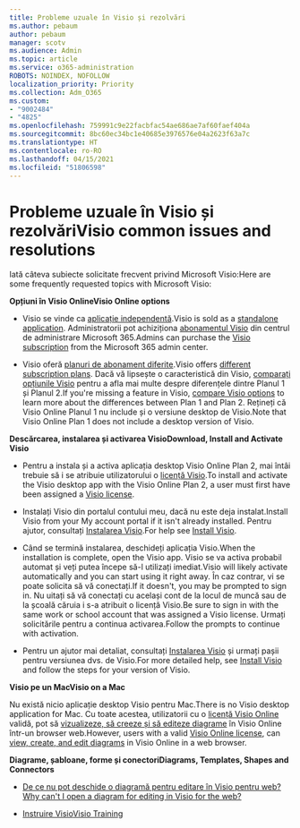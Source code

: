 ```yaml
---
title: Probleme uzuale în Visio și rezolvări
ms.author: pebaum
author: pebaum
manager: scotv
ms.audience: Admin
ms.topic: article
ms.service: o365-administration
ROBOTS: NOINDEX, NOFOLLOW
localization_priority: Priority
ms.collection: Adm_O365
ms.custom:
- "9002484"
- "4825"
ms.openlocfilehash: 759991c9e22facbfac54ae686ae7af60faef404a
ms.sourcegitcommit: 8bc60ec34bc1e40685e3976576e04a2623f63a7c
ms.translationtype: HT
ms.contentlocale: ro-RO
ms.lasthandoff: 04/15/2021
ms.locfileid: "51806598"
---
```

# <a name="visio-common-issues-and-resolutions"></a><span data-ttu-id="2ca70-102">Probleme uzuale în Visio și rezolvări</span><span class="sxs-lookup"><span data-stu-id="2ca70-102">Visio common issues and resolutions</span></span>

<span data-ttu-id="2ca70-103">Iată câteva subiecte solicitate frecvent privind Microsoft Visio:</span><span class="sxs-lookup"><span data-stu-id="2ca70-103">Here are some frequently requested topics with Microsoft Visio:</span></span>

<span data-ttu-id="2ca70-104">**Opțiuni în Visio Online**</span><span class="sxs-lookup"><span data-stu-id="2ca70-104">**Visio Online options**</span></span>

- <span data-ttu-id="2ca70-105">Visio se vinde ca [aplicație independentă](https://products.office.com/visio/flowchart-software).</span><span class="sxs-lookup"><span data-stu-id="2ca70-105">Visio is sold as a [standalone application](https://products.office.com/visio/flowchart-software).</span></span> <span data-ttu-id="2ca70-106">Administratorii pot achiziționa [abonamentul Visio](https://docs.microsoft.com/alchemyinsights/purchase-visio-subscription) din centrul de administrare Microsoft 365.</span><span class="sxs-lookup"><span data-stu-id="2ca70-106">Admins can purchase the [Visio subscription](https://docs.microsoft.com/alchemyinsights/purchase-visio-subscription) from the Microsoft 365 admin center.</span></span>

- <span data-ttu-id="2ca70-107">Visio oferă [planuri de abonament diferite](https://products.office.com/visio/microsoft-visio-plans-and-pricing-compare-visio-options).</span><span class="sxs-lookup"><span data-stu-id="2ca70-107">Visio offers [different subscription plans](https://products.office.com/visio/microsoft-visio-plans-and-pricing-compare-visio-options).</span></span> <span data-ttu-id="2ca70-108">Dacă vă lipsește o caracteristică din Visio, [comparați opțiunile Visio](https://products.office.com/visio/microsoft-visio-plans-and-pricing-compare-visio-options) pentru a afla mai multe despre diferențele dintre Planul 1 și Planul 2.</span><span class="sxs-lookup"><span data-stu-id="2ca70-108">If you're missing a feature in Visio, [compare Visio options](https://products.office.com/visio/microsoft-visio-plans-and-pricing-compare-visio-options) to learn more about the differences between Plan 1 and Plan 2.</span></span>  <span data-ttu-id="2ca70-109">Rețineți că Visio Online Planul 1 nu include și o versiune desktop de Visio.</span><span class="sxs-lookup"><span data-stu-id="2ca70-109">Note that Visio Online Plan 1 does not include a desktop version of Visio.</span></span>

<span data-ttu-id="2ca70-110">**Descărcarea, instalarea și activarea Visio**</span><span class="sxs-lookup"><span data-stu-id="2ca70-110">**Download, Install and Activate Visio**</span></span>

- <span data-ttu-id="2ca70-111">Pentru a instala și a activa aplicația desktop Visio Online Plan 2, mai întâi trebuie să i se atribuie utilizatorului o [licență Visio](https://docs.microsoft.com/microsoft-365/admin/add-users/add-users).</span><span class="sxs-lookup"><span data-stu-id="2ca70-111">To install and activate the Visio desktop app with the Visio Online Plan 2, a user must first have been assigned a [Visio license](https://docs.microsoft.com/microsoft-365/admin/add-users/add-users).</span></span>

- <span data-ttu-id="2ca70-112">Instalați Visio din portalul contului meu, dacă nu este deja instalat.</span><span class="sxs-lookup"><span data-stu-id="2ca70-112">Install Visio from your My account portal if it isn't already installed.</span></span> <span data-ttu-id="2ca70-113">Pentru ajutor, consultați [Instalarea Visio](https://support.office.com/article/f98f21e3-aa02-4827-9167-ddab5b025710).</span><span class="sxs-lookup"><span data-stu-id="2ca70-113">For help see [Install Visio](https://support.office.com/article/f98f21e3-aa02-4827-9167-ddab5b025710).</span></span>

- <span data-ttu-id="2ca70-114">Când se termină instalarea, deschideți aplicația Visio.</span><span class="sxs-lookup"><span data-stu-id="2ca70-114">When the installation is complete, open the Visio app.</span></span> <span data-ttu-id="2ca70-115">Visio se va activa probabil automat și veți putea începe să-l utilizați imediat.</span><span class="sxs-lookup"><span data-stu-id="2ca70-115">Visio will likely activate automatically and you can start using it right away.</span></span> <span data-ttu-id="2ca70-116">În caz contrar, vi se poate solicita să vă conectați.</span><span class="sxs-lookup"><span data-stu-id="2ca70-116">If it doesn't, you may be prompted to sign in.</span></span> <span data-ttu-id="2ca70-117">Nu uitați să vă conectați cu același cont de la locul de muncă sau de la școală căruia i s-a atribuit o licență Visio.</span><span class="sxs-lookup"><span data-stu-id="2ca70-117">Be sure to sign in with the same work or school account that was assigned a Visio license.</span></span> <span data-ttu-id="2ca70-118">Urmați solicitările pentru a continua activarea.</span><span class="sxs-lookup"><span data-stu-id="2ca70-118">Follow the prompts to continue with activation.</span></span>

- <span data-ttu-id="2ca70-119">Pentru un ajutor mai detaliat, consultați [Instalarea Visio](https://support.office.com/article/f98f21e3-aa02-4827-9167-ddab5b025710) și urmați pașii pentru versiunea dvs. de Visio.</span><span class="sxs-lookup"><span data-stu-id="2ca70-119">For more detailed help, see [Install Visio](https://support.office.com/article/f98f21e3-aa02-4827-9167-ddab5b025710) and follow the steps for your version of Visio.</span></span>

<span data-ttu-id="2ca70-120">**Visio pe un Mac**</span><span class="sxs-lookup"><span data-stu-id="2ca70-120">**Visio on a Mac**</span></span>

<span data-ttu-id="2ca70-121">Nu există nicio aplicație desktop Visio pentru Mac.</span><span class="sxs-lookup"><span data-stu-id="2ca70-121">There is no Visio desktop application for Mac.</span></span> <span data-ttu-id="2ca70-122">Cu toate acestea, utilizatorii cu o [licență Visio Online](https://docs.microsoft.com/microsoft-365/admin/add-users/add-users) validă, pot să [vizualizeze, să creeze și să editeze diagrame](https://support.office.com/article/06f04845-91b8-4e8f-881f-a43c970735fc) în Visio Online într-un browser web.</span><span class="sxs-lookup"><span data-stu-id="2ca70-122">However, users with a valid [Visio Online license](https://docs.microsoft.com/microsoft-365/admin/add-users/add-users), can [view, create, and edit diagrams](https://support.office.com/article/06f04845-91b8-4e8f-881f-a43c970735fc) in Visio Online in a web browser.</span></span>

<span data-ttu-id="2ca70-123">**Diagrame, șabloane, forme și conectori**</span><span class="sxs-lookup"><span data-stu-id="2ca70-123">**Diagrams, Templates, Shapes and Connectors**</span></span>

- [<span data-ttu-id="2ca70-124">De ce nu pot deschide o diagramă pentru editare în Visio pentru web?</span><span class="sxs-lookup"><span data-stu-id="2ca70-124">Why can't I open a diagram for editing in Visio for the web?</span></span>](https://support.microsoft.com/office/ea4a23d3-21d3-4878-945e-cf1be4140357)

- [<span data-ttu-id="2ca70-125">Instruire Visio</span><span class="sxs-lookup"><span data-stu-id="2ca70-125">Visio Training</span></span>](https://support.office.com/article/visio-training-e058bcfa-1d90-4653-afc6-e84d54cf94a6)
